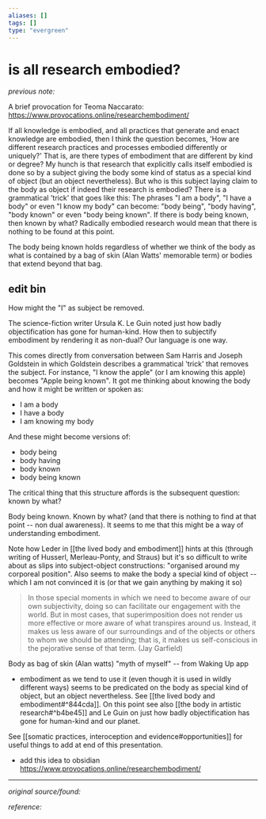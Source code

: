 ```yaml
---
aliases: []
tags: []
type: "evergreen"
---
```


# is all research embodied?

_previous note:_ 

A brief provocation for Teoma Naccarato: <https://www.provocations.online/researchembodiment/>

If all knowledge is embodied, and all practices that generate and enact knowledge are embodied, then I think the question becomes, 'How are different research practices and processes embodied differently or uniquely?' That is, are there types of embodiment that are different by kind or degree? My hunch is that research that explicitly calls itself embodied is done so by a subject giving the body some kind of status as a special kind of object (but an object nevertheless). But who is this subject laying claim to the body as object if indeed their research is embodied? There is a grammatical 'trick' that goes like this: The phrases "I am a body", "I have a body" or even "I know my body" can become: "body being", "body having", "body known" or even "body being known". If there is body being known, then known by what? Radically embodied research would mean that there is nothing to be found at this point. 


The body being known holds regardless of whether we think of the body as what is contained by a bag of skin (Alan Watts' memorable term) or bodies that extend beyond that bag.


## edit bin

How might the "I" as subject be removed. 

The science-fiction writer Ursula K. Le Guin noted just how badly objectification has gone for human-kind. How then to subjectify embodiment by rendering it as non-dual? Our language is one way. 

This comes directly from conversation between Sam Harris and Joseph Goldstein in which Goldstein describes a grammatical 'trick' that removes the subject. For instance, "I know the apple" (or I am knowing this apple) becomes "Apple being known". It got me thinking about knowing the body and how it might be written or spoken as: 

- I am a body
- I have a body 
- I am knowing my body

And these might become versions of:

- body being
- body having 
- body known
- body being known

The critical thing that this structure affords is the subsequent question: known by what? 

Body being known. Known by what? (and that there is nothing to find at that point -- non dual awareness). It seems to me that this might be a way of understanding embodiment. 

Note how Leder in [[the lived body and embodiment]] hints at this (through writing of Husserl, Merleau-Ponty, and Straus) but it's so difficult to write about as slips into subject-object constructions: "organised around my corporeal position". Also seems to make the body a special kind of object -- which I am not convinced it is (or that we gain anything by making it so)

> In those special moments in which we need to become aware of our own subjectivity, doing so can facilitate our engagement with the world. But in most cases, that superimposition does not render us more effective or more aware of what transpires around us. Instead, it makes us less aware of our surroundings and of the objects or others to whom we should be attending; that is, it makes us self-conscious in the pejorative sense of that term. (Jay Garfield)


Body as bag of skin (Alan watts)  "myth of myself" -- from Waking Up app

- embodiment as we tend to use it (even though it is used in wildly different ways) seems to be predicated on the body as special kind of object, but an object nevertheless. See [[the lived body and embodiment#^844cda]]. On this point see also [[the body in artistic research#^b4be45]] and Le Guin on just how badly objectification has gone for human-kind and our planet.

See [[somatic practices, interoception and evidence#opportunities]] for useful things to add at end of this presentation.


- add this idea to obsidian
https://www.provocations.online/researchembodiment/

---

_original source/found:_ 

_reference:_ 



